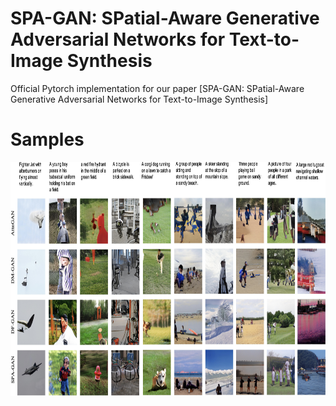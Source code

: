 # SPA-GAN: SPatial-Aware Generative Adversarial Networks for Text-to-Image Synthesis

Official Pytorch implementation for our paper [SPA-GAN: SPatial-Aware Generative Adversarial Networks for Text-to-Image Synthesis]

# Samples
<img src="results.jpeg" width="820px" height="374px"/>


